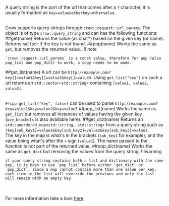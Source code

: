A query string is the part of the url that comes after a `?` character, it is usually formatted as `key=value&otherkey=othervalue`.
<br><br>

Crow supports query strings through `crow::request::url_params`. The object is of type `crow::query_string` and can has the following functions:<br>
##get(name)
Returns the value (as char*) based on the given key (or name). Returns `nullptr` if the key is not found.
##pop(name)
Works the same as `get`, but removes the returned value.
!!! note

    `crow::request::url_params` is a const value, therefore for pop (also pop_list and pop_dict) to work, a copy needs to be made.

##get_list(name)
A url can be `http://example.com?key[]=value1&key[]=value2&key[]=value3`. Using `get_list("key")` on such a url returns an `std::vector<std::string>` containing `[value1, value2, value3]`.<br><br>

`#!cpp get_list("key", false)` can be used to parse `http://example.com?key=value1&key=value2&key=value3`
##pop_list(name)
Works the same as `get_list` but removes all instances of values having the given key (`use_brackets` is also available here).
##get_dict(name)
Returns an `std::unordered_map<std::string, std::string>` from a query string such as `?key[sub_key1]=value1&key[sub_key2]=value2&key[sub_key3]=value3`.<br>
The key in the map is what's in the brackets (`sub_key1` for example), and the value being what's after the `=` sign (`value1`). The name passed to the function is not part of the returned value.
##pop_dict(name)
Works the same as `get_dict` but removing the values from the query string.
!!!warning

    if your query string contains both a list and dictionary with the same key, it is best to use `pop_list` before either `get_dict` or `pop_dict`, since a map cannot contain more than one value per key, each item in the list will override the previous and only the last will remain with an empty key.

<br><br>
For more information take a look [here](../../reference/classcrow_1_1query__string.html).
